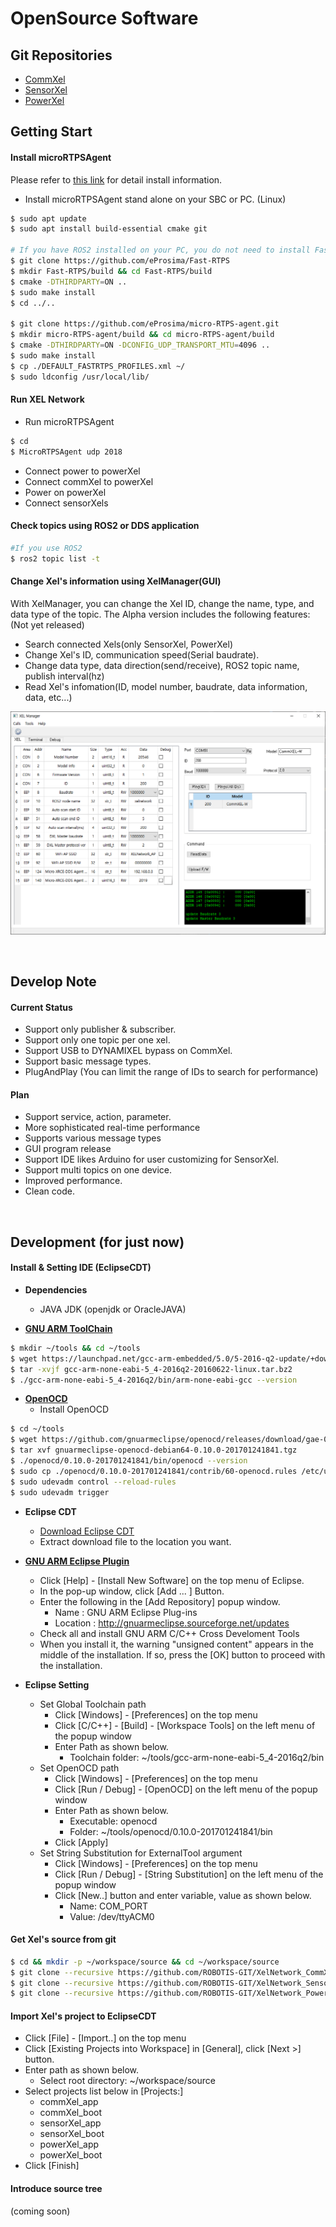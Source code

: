 # OpenSource Software

## Git Repositories
- [CommXel](https://github.com/ROBOTIS-GIT/XelNetwork_CommXel)
- [SensorXel](https://github.com/ROBOTIS-GIT/XelNetwork_SensorXel)
- [PowerXel](https://github.com/ROBOTIS-GIT/XelNetwork_PowerXel)

## Getting Start
#### Install microRTPSAgent
Please refer to [this link](https://micro-rtps.readthedocs.io/en/latest/installation.html#installing-the-agent-stand-alone) for detail install information.

- Install microRTPSAgent stand alone on your SBC or PC. (Linux)
```bash
$ sudo apt update
$ sudo apt install build-essential cmake git

# If you have ROS2 installed on your PC, you do not need to install FastRTPS.
$ git clone https://github.com/eProsima/Fast-RTPS
$ mkdir Fast-RTPS/build && cd Fast-RTPS/build
$ cmake -DTHIRDPARTY=ON ..
$ sudo make install
$ cd ../..

$ git clone https://github.com/eProsima/micro-RTPS-agent.git
$ mkdir micro-RTPS-agent/build && cd micro-RTPS-agent/build
$ cmake -DTHIRDPARTY=ON -DCONFIG_UDP_TRANSPORT_MTU=4096 ..
$ sudo make install
$ cp ./DEFAULT_FASTRTPS_PROFILES.xml ~/
$ sudo ldconfig /usr/local/lib/
```

#### Run XEL Network
- Run microRTPSAgent
```bash
$ cd
$ MicroRTPSAgent udp 2018
```
- Connect power to powerXel
- Connect commXel to powerXel
- Power on powerXel
- Connect sensorXels

#### Check topics using ROS2 or DDS application
```bash
#If you use ROS2
$ ros2 topic list -t
```

#### Change Xel's information using XelManager(GUI)
With XelManager, you can change the Xel ID, change the name, type, and data type of the topic.
The Alpha version includes the following features: (Not yet released)
- Search connected Xels(only SensorXel, PowerXel)
- Change Xel's ID, communication speed(Serial baudrate).
- Change data type, data direction(send/receive), ROS2 topic name, publish interval(hz)
- Read Xel's infomation(ID, model number, baudrate, data information, data, etc...)

![](_static/xel_manager.png)

<br>

## Develop Note
#### Current Status

- Support only publisher & subscriber.
- Support only one topic per one xel.
- Support USB to DYNAMIXEL bypass on CommXel.
- Support basic message types.
- PlugAndPlay (You can limit the range of IDs to search for performance)

#### Plan
- Support service, action, parameter.
- More sophisticated real-time performance
- Supports various message types
- GUI program release
- Support IDE likes Arduino for user customizing for SensorXel.
- Support multi topics on one device.
- Improved performance.
- Clean code.

<br>

## Development (for just now)
#### Install & Setting IDE (EclipseCDT)
- **Dependencies**
	- JAVA JDK (openjdk or OracleJAVA)
	
- [**GNU ARM ToolChain**](http://gnuarmeclipse.github.io/toolchain/install/#gnulinux)
```bash
$ mkdir ~/tools && cd ~/tools
$ wget https://launchpad.net/gcc-arm-embedded/5.0/5-2016-q2-update/+download/gcc-arm-none-eabi-5_4-2016q2-20160622-linux.tar.bz2
$ tar -xvjf gcc-arm-none-eabi-5_4-2016q2-20160622-linux.tar.bz2
$ ./gcc-arm-none-eabi-5_4-2016q2/bin/arm-none-eabi-gcc --version
```

- [**OpenOCD**](http://gnuarmeclipse.github.io/openocd/install/)
	- Install OpenOCD
```bash
$ cd ~/tools
$ wget https://github.com/gnuarmeclipse/openocd/releases/download/gae-0.10.0-20170124/gnuarmeclipse-openocd-debian64-0.10.0-201701241841.tgz
$ tar xvf gnuarmeclipse-openocd-debian64-0.10.0-201701241841.tgz
$ ./openocd/0.10.0-201701241841/bin/openocd --version
$ sudo cp ./openocd/0.10.0-201701241841/contrib/60-openocd.rules /etc/udev/rules.d
$ sudo udevadm control --reload-rules
$ sudo udevadm trigger
```

- **Eclipse CDT**
	- [Download Eclipse CDT](http://www.eclipse.org/downloads/packages/release/photon/r/eclipse-ide-cc-developers)
	- Extract download file to the location you want.

- [**GNU ARM Eclipse Plugin**]((gnuarmeclipse.github.io/plugins/install/) )
	- Click [Help] - [Install New Software] on the top menu of Eclipse.
	- In the pop-up window, click [Add ... ] Button.
	- Enter the following in the [Add Repository] popup window.
		- Name : GNU ARM Eclipse Plug-ins
		- Location : http://gnuarmeclipse.sourceforge.net/updates
	- Check all and install GNU ARM C/C++ Cross Develoment Tools
	- When you install it, the warning "unsigned content" appears in the middle of the installation. If so, press the [OK] button to proceed with the installation.


- **Eclipse Setting**
	- Set Global Toolchain path
		- Click [Windows] - [Preferences] on the top menu
		- Click [C/C++] - [Build] - [Workspace Tools] on the left menu of the popup window
		- Enter Path as shown below.
			- Toolchain folder: ~/tools/gcc-arm-none-eabi-5_4-2016q2/bin		
	- Set OpenOCD path
		- Click [Windows] - [Preferences] on the top menu
		- Click [Run / Debug] - [OpenOCD] on the left menu of the popup window
		- Enter Path as shown below.
			- Executable: openocd
			- Folder: ~/tools/openocd/0.10.0-201701241841/bin
		- Click [Apply]
	- Set String Substitution for ExternalTool argument
		- Click [Windows] - [Preferences] on the top menu
		- Click [Run / Debug] - [String Substitution] on the left menu of the popup window
		- Click [New..] button and enter variable, value as shown below.
			- Name: COM_PORT
			- Value: /dev/ttyACM0
		
#### Get Xel's source from git
```bash
$ cd && mkdir -p ~/workspace/source && cd ~/workspace/source
$ git clone --recursive https://github.com/ROBOTIS-GIT/XelNetwork_CommXel.git -b develop
$ git clone --recursive https://github.com/ROBOTIS-GIT/XelNetwork_SensorXel.git -b develop
$ git clone --recursive https://github.com/ROBOTIS-GIT/XelNetwork_PowerXel.git -b develop
```

#### Import Xel's project to EclipseCDT
- Click [File] - [Import..] on the top menu
- Click [Existing Projects into Workspace] in [General], click [Next >] button.
- Enter path as shown below.
	- Select root directory: ~/workspace/source
- Select projects list below in [Projects:]
	- commXel_app
	- commXel_boot
	- sensorXel_app
	- sensorXel_boot
	- powerXel_app
	- powerXel_boot
- Click [Finish]

#### Introduce source tree
(coming soon)

	
	
